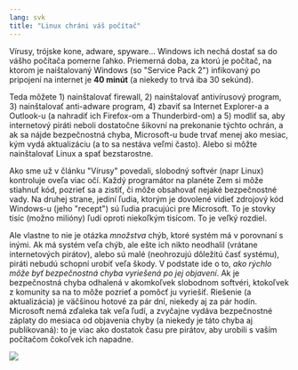 ```yaml
---
lang: svk
title: "Linux chráni váš počítač"
---
```


Vírusy, trójske kone, adware, spyware... Windows ich nechá dostať sa do vášho počítača pomerne ľahko. Priemerná doba, za ktorú je počítač, na ktorom je naištalovaný Windows (so "Service Pack 2") infikovaný po pripojení na internet je <b>40 minút</b> (a niekedy to trvá iba 30 sekúnd).

Teda môžete 1) nainštalovať firewall, 2) nainštalovať antivírusový program, 3) nainštalovať anti-adware program, 4) zbaviť sa Internet Explorer-a a Outlook-u (a nahradiť ich Firefox-om a Thunderbird-om) a 5) modliť sa, aby internetový piráti neboli dostatočne šikovní na prekonanie týchto ochrán, a ak sa nájde bezpečnostná chyba, Microsoft-u bude trvať menej ako mesiac, kým vydá aktualizáciu (a to sa nestáva veľmi často). Alebo si môžte nainštalovať Linux a spať bezstarostne.

Ako sme už v článku "Vírusy" povedali, slobodný softvér (napr Linux) kontroluje oveľa viac očí. Každý programátor na planéte Zem si môže stiahnuť kód, pozrieť sa a zistiť, či môže obsahovať nejaké bezpečnostné vady. Na druhej strane, jediní ľudia, ktorým je dovolené vidieť zdrojový kód Windows-u (jeho "recept") sú ľudia pracujúci pre Microsoft. To je stovky tisíc (možno milióny) ľudí oproti niekoľkým tisícom. To je veľký rozdiel.

Ale vlastne to nie je otázka <i>množstva</i> chýb, ktoré systém má v porovnaní s inými. Ak má systém veľa chýb, ale ešte ich nikto neodhalil (vrátane internetových pirátov), alebo sú malé (neohrozujú dôležitú časť systému), piráti nebudú schopní urobiť veľa škody. V podstate ide o to, <i>ako rýchlo môže byť bezpečnostná chyba vyriešená po jej objavení</i>. Ak je bezpečnostná chyba odhalená v akomkoľvek slobodnom softvéri, ktokoľvek z komunity sa na to môže pozrieť a pomôcť ju vyriešiť. Riešenie (a aktualizácia) je väčšinou hotové za pár dní, niekedy aj za pár hodín. Microsoft nemá zďaleka tak veľa ľudí, a zvyčajne vydáva bezpečnostné záplaty do mesiaca od objavenia chyby (a niekedy je táto chyba aj publikovaná): to je viac ako dostatok času pre pirátov, aby urobili s vaším počítačom čokoľvek ich napadne.


<img src="Images/security_thumb.png" />




